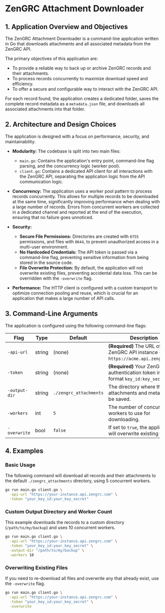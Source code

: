 # ZenGRC Attachment Downloader

## 1. Application Overview and Objectives

The ZenGRC Attachment Downloader is a command-line application written in Go that downloads attachments and all associated metadata from the ZenGRC API.

The primary objectives of this application are:
- To provide a reliable way to back up or archive ZenGRC records and their attachments.
- To process records concurrently to maximize download speed and efficiency.
- To offer a secure and configurable way to interact with the ZenGRC API.

For each record found, the application creates a dedicated folder, saves the complete record metadata as a `metadata.json` file, and downloads all associated attachments into that folder.

## 2. Architecture and Design Choices

The application is designed with a focus on performance, security, and maintainability.

- **Modularity:** The codebase is split into two main files:
    - `main.go`: Contains the application's entry point, command-line flag parsing, and the concurrency logic (worker pool).
    - `client.go`: Contains a dedicated API client for all interactions with the ZenGRC API, separating the application logic from the API communication logic.

- **Concurrency:** The application uses a worker pool pattern to process records concurrently. This allows for multiple records to be downloaded at the same time, significantly improving performance when dealing with a large number of records. Errors from concurrent workers are collected in a dedicated channel and reported at the end of the execution, ensuring that no failure goes unnoticed.

- **Security:**
    - **Secure File Permissions:** Directories are created with `0755` permissions, and files with `0644`, to prevent unauthorized access in a multi-user environment.
    - **No Hardcoded Credentials:** The API token is passed via a command-line flag, preventing sensitive information from being stored in the source code.
    - **File Overwrite Protection:** By default, the application will not overwrite existing files, preventing accidental data loss. This can be overridden with the `-overwrite` flag.

- **Performance:** The HTTP client is configured with a custom transport to optimize connection pooling and reuse, which is crucial for an application that makes a large number of API calls.

## 3. Command-Line Arguments

The application is configured using the following command-line flags:

| Flag          | Type    | Default                | Description                                                              |
|---------------|---------|------------------------|--------------------------------------------------------------------------|
| `-api-url`    | string  | (none)                 | **(Required)** The URL of your ZenGRC API instance (e.g., `https://acme.api.zengrc.com`). |
| `-token`      | string  | (none)                 | **(Required)** Your ZenGRC API authentication token in the format `key_id:key_secret`. |
| `-output-dir` | string  | `./zengrc_attachments` | The directory where the attachments and metadata will be saved.            |
| `-workers`    | int     | `5`                    | The number of concurrent workers to use for downloading.                 |
| `-overwrite`  | bool    | `false`                | If set to `true`, the application will overwrite existing files.         |

## 4. Examples

### Basic Usage

The following command will download all records and their attachments to the default `./zengrc_attachments` directory, using 5 concurrent workers.

```bash
go run main.go client.go \
  -api-url "https://your-instance.api.zengrc.com" \
  -token "your_key_id:your_key_secret"
```

### Custom Output Directory and Worker Count

This example downloads the records to a custom directory (`/path/to/my/backup`) and uses 10 concurrent workers.

```bash
go run main.go client.go \
  -api-url "https://your-instance.api.zengrc.com" \
  -token "your_key_id:your_key_secret" \
  -output-dir "/path/to/my/backup" \
  -workers 10
```

### Overwriting Existing Files

If you need to re-download all files and overwrite any that already exist, use the `-overwrite` flag.

```bash
go run main.go client.go \
  -api-url "https://your-instance.api.zengrc.com" \
  -token "your_key_id:your_key_secret" \
  -overwrite
```